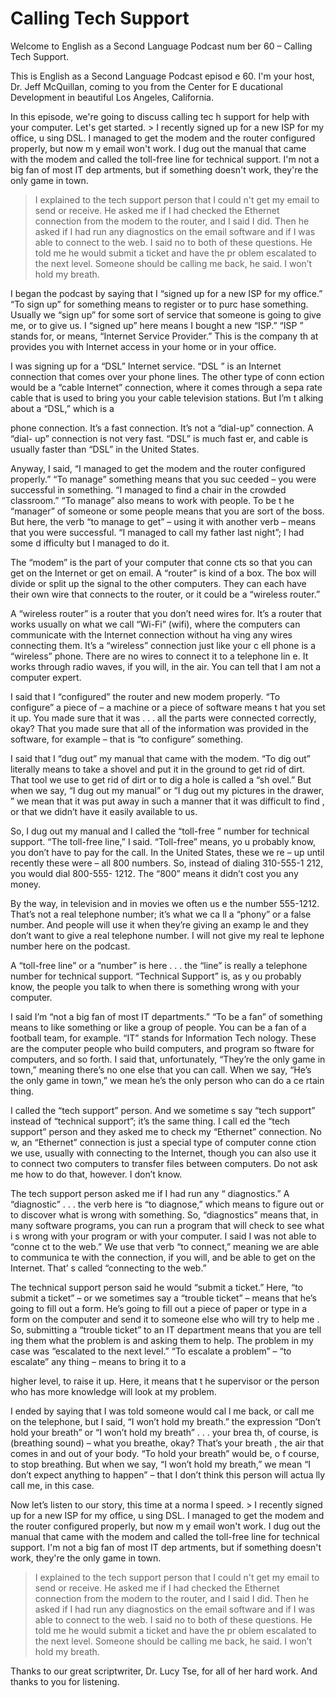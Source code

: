 # Calling Tech Support

Welcome to English as a Second Language Podcast num ber 60 – Calling Tech Support.

This is English as a Second Language Podcast episod e 60. I'm your host, Dr. Jeff McQuillan, coming to you from the Center for E ducational Development in beautiful Los Angeles, California.

In this episode, we're going to discuss calling tec h support for help with your computer. Let's get started. > I recently signed up for a new ISP for my office, u sing DSL. I managed to get the modem and the router configured properly, but now m y email won't work. I dug out the manual that came with the modem and called the toll-free line for technical support. I'm not a big fan of most IT dep artments, but if something doesn't work, they're the only game in town.
> I explained to the tech support person that I could n't get my email to send or receive. He asked me if I had checked the Ethernet connection from the modem to the router, and I said I did. Then he asked if I  had run any diagnostics on the email software and if I was able to connect to the web. I said no to both of these questions.
> He told me he would submit a ticket and have the pr oblem escalated to the next level. Someone should be calling me back, he said. I won’t hold my breath.

I began the podcast by saying that I “signed up for  a new ISP for my office.” “To sign up” for something means to register or to purc hase something. Usually we “sign up” for some sort of service that someone is going to give me, or to give us. I “signed up” here means I bought a new “ISP.” “ISP ” stands for, or means, “Internet Service Provider.” This is the company th at provides you with Internet access in your home or in your office.

I was signing up for a “DSL” Internet service. “DSL ” is an Internet connection that comes over your phone lines. The other type of conn ection would be a “cable Internet” connection, where it comes through a sepa rate cable that is used to bring you your cable television stations. But I’m t alking about a “DSL,” which is a

phone connection. It’s a fast connection. It’s not a “dial-up” connection. A “dial- up” connection is not very fast. “DSL” is much fast er, and cable is usually faster than “DSL” in the United States.

Anyway, I said, “I managed to get the modem and the  router configured properly.” “To manage” something means that you suc ceeded – you were successful in something. “I managed to find a chair  in the crowded classroom.” “To manage” also means to work with people. To be t he “manager” of someone or some people means that you are sort of the boss.  But here, the verb “to manage to get” – using it with another verb – means  that you were successful. “I managed to call my father last night”; I had some d ifficulty but I managed to do it.

The “modem” is the part of your computer that conne cts so that you can get on the Internet or get on email. A “router” is kind of  a box. The box will divide or split up the signal to the other computers. They can each  have their own wire that connects to the router, or it could be a “wireless router.”

A “wireless router” is a router that you don’t need  wires for. It’s a router that works usually on what we call “Wi-Fi” (wifi), where  the computers can communicate with the Internet connection without ha ving any wires connecting them. It’s a “wireless” connection just like your c ell phone is a “wireless” phone. There are no wires to connect it to a telephone lin e. It works through radio waves, if you will, in the air. You can tell that I  am not a computer expert.

I said that I “configured” the router and new modem  properly. “To configure” a piece of – a machine or a piece of software means t hat you set it up. You made sure that it was . . . all the parts were connected  correctly, okay? That you made sure that all of the information was provided in the software, for example – that is “to configure” something.

I said that I “dug out” my manual that came with the modem. “To dig out” literally means to take a shovel and put it in the ground to get rid of dirt. That tool we use to get rid of dirt or to dig a hole is called a “sh ovel.” But when we say, “I dug out my manual” or “I dug out my pictures in the drawer, ” we mean that it was put away in such a manner that it was difficult to find , or that we didn’t have it easily available to us.

So, I dug out my manual and I called the “toll-free ” number for technical support. “The toll-free line,” I said. “Toll-free” means, yo u probably know, you don’t have to pay for the call. In the United States, these we re – up until recently these were – all 800 numbers. So, instead of dialing 310-555-1 212, you would dial 800-555- 1212. The “800” means it didn’t cost you any money.

 By the way, in television and in movies we often us e the number 555-1212. That’s not a real telephone number; it’s what we ca ll a “phony” or a false number. And people will use it when they’re giving an examp le and they don’t want to give a real telephone number. I will not give my real te lephone number here on the podcast.

A “toll-free line” or a “number” is here . . . the “line” is really a telephone number for technical support. “Technical Support” is, as y ou probably know, the people you talk to when there is something wrong with your  computer.

I said I’m “not a big fan of most IT departments.” “To be a fan” of something means to like something or like a group of people. You can be a fan of a football team, for example. “IT” stands for Information Tech nology. These are the computer people who build computers, and program so ftware for computers, and so forth. I said that, unfortunately, “They’re the only game in town,” meaning there’s no one else that you can call. When we say,  “He’s the only game in town,” we mean he’s the only person who can do a ce rtain thing.

I called the “tech support” person. And we sometime s say “tech support” instead of “technical support”; it’s the same thing. I call ed the “tech support” person and they asked me to check my “Ethernet” connection. No w, an “Ethernet” connection is just a special type of computer conne ction we use, usually with connecting to the Internet, though you can also use  it to connect two computers to transfer files between computers. Do not ask me how to do that, however. I don’t know.

The tech support person asked me if I had run any “ diagnostics.” A “diagnostic” . . . the verb here is “to diagnose,” which means to figure out or to discover what is wrong with something. So, “diagnostics” means that,  in many software programs, you can run a program that will check to see what i s wrong with your program or with your computer. I said I was not able to “conne ct to the web.” We use that verb “to connect,” meaning we are able to communica te with the connection, if you will, and be able to get on the Internet. That’ s called “connecting to the web.”

The technical support person said he would “submit a ticket.” Here, “to submit a ticket” – or we sometimes say a “trouble ticket” – means that he’s going to fill out a form. He’s going to fill out a piece of paper or type in a form on the computer and send it to someone else who will try to help me . So, submitting a “trouble ticket” to an IT department means that you are tell ing them what the problem is and asking them to help. The problem in my case was  “escalated to the next level.” “To escalate a problem” – “to escalate” any thing – means to bring it to a

higher level, to raise it up. Here, it means that t he supervisor or the person who has more knowledge will look at my problem.

I ended by saying that I was told someone would cal l me back, or call me on the telephone, but I said, “I won’t hold my breath.” the expression “Don’t hold your breath” or “I won’t hold my breath” . . . your brea th, of course, is (breathing sound) – what you breathe, okay? That’s your breath , the air that comes in and out of your body. “To hold your breath” would be, o f course, to stop breathing. But when we say, “I won’t hold my breath,” we mean “I don’t expect anything to happen” – that I don’t think this person will actua lly call me, in this case.

Now let’s listen to our story, this time at a norma l speed. > I recently signed up for a new ISP for my office, u sing DSL. I managed to get the modem and the router configured properly, but now m y email won't work. I dug out the manual that came with the modem and called the toll-free line for technical support. I'm not a big fan of most IT dep artments, but if something doesn't work, they're the only game in town.
> I explained to the tech support person that I could n't get my email to send or receive. He asked me if I had checked the Ethernet connection from the modem to the router, and I said I did. Then he asked if I  had run any diagnostics on the email software and if I was able to connect to the web. I said no to both of these questions.
> He told me he would submit a ticket and have the pr oblem escalated to the next level. Someone should be calling me back, he said. I won’t hold my breath.

Thanks to our great scriptwriter, Dr. Lucy Tse, for  all of her hard work. And thanks to you for listening.





